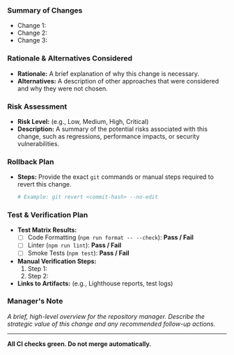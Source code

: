 <!--
Thank you for your contribution. Please provide a clear and concise description of the changes.
-->

### Summary of Changes

*   Change 1:
*   Change 2:
*   Change 3:

### Rationale & Alternatives Considered

*   **Rationale:** A brief explanation of why this change is necessary.
*   **Alternatives:** A description of other approaches that were considered and why they were not chosen.

### Risk Assessment

*   **Risk Level:** (e.g., Low, Medium, High, Critical)
*   **Description:** A summary of the potential risks associated with this change, such as regressions, performance impacts, or security vulnerabilities.

### Rollback Plan

*   **Steps:** Provide the exact `git` commands or manual steps required to revert this change.
    ```bash
    # Example: git revert <commit-hash> --no-edit
    ```

### Test & Verification Plan

*   **Test Matrix Results:**
    *   [ ] Code Formatting (`npm run format -- --check`): **Pass / Fail**
    *   [ ] Linter (`npm run lint`): **Pass / Fail**
    *   [ ] Smoke Tests (`npm test`): **Pass / Fail**
*   **Manual Verification Steps:**
    1.  Step 1:
    2.  Step 2:
*   **Links to Artifacts:** (e.g., Lighthouse reports, test logs)

### Manager's Note

*A brief, high-level overview for the repository manager. Describe the strategic value of this change and any recommended follow-up actions.*

---

**All CI checks green. Do not merge automatically.**
